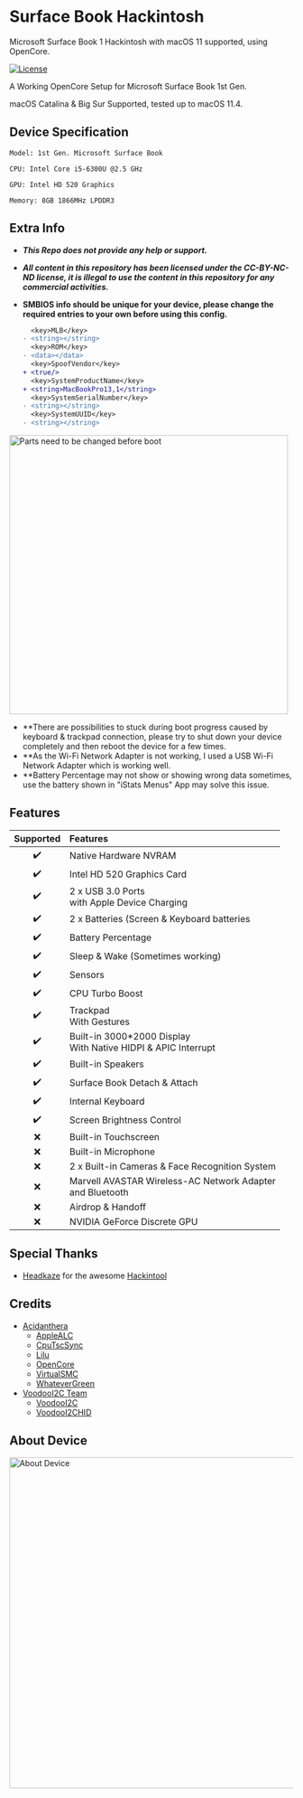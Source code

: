 # Surface Book Hackintosh
 Microsoft Surface Book 1 Hackintosh with macOS 11 supported, using OpenCore.

[![License](https://img.shields.io/badge/License-CC--BY--NC--ND-orange)](/LICENSE)

A Working OpenCore Setup for Microsoft Surface Book 1st Gen.

macOS Catalina & Big Sur Supported, tested up to macOS 11.4.

## Device Specification


    Model: 1st Gen. Microsoft Surface Book

    CPU: Intel Core i5-6300U @2.5 GHz

    GPU: Intel HD 520 Graphics

    Memory: 8GB 1866MHz LPDDR3

## Extra Info

- ***This Repo does not provide any help or support.***

- ***All content in this repository has been licensed under the CC-BY-NC-ND license, it is illegal to use the content in this repository for any commercial activities.***

- **SMBIOS info should be unique for your device, please change the required entries to your own before using this config.**
  
  ```diff
    <key>MLB</key>
  - <string></string>
    <key>ROM</key>
  - <data></data>
    <key>SpoofVendor</key>
  + <true/>
    <key>SystemProductName</key>
  + <string>MacBookPro13,1</string>
    <key>SystemSerialNumber</key>
  - <string></string>
    <key>SystemUUID</key>
  - <string></string>
  ```
 <img width="494" alt="Parts need to be changed before boot" src="https://user-images.githubusercontent.com/56189742/126022218-5684525e-3801-4caf-95ea-2f6bd4ef3ca5.png">
 
- **There are possibilities to stuck during boot progress caused by keyboard & trackpad connection, please try to shut down your device completely and then reboot the device for a few times.
- **As the Wi-Fi Network Adapter is not working, I used a USB Wi-Fi Network Adapter which is working well.
- **Battery Percentage may not show or showing wrong data sometimes, use the battery shown in "iStats Menus" App may solve this issue.



## Features

| Supported | Features                                                                 |
| :-------: | :----------------------------------------------------------------------- |
|     ✔️     | Native Hardware NVRAM                                                   |
|     ✔️     | Intel HD 520 Graphics Card                                              |
|     ✔️     | 2 x USB 3.0 Ports</br>with Apple Device Charging                        |
|     ✔️     | 2 x Batteries (Screen & Keyboard batteries                              |
|     ✔️     | Battery Percentage                                                      |
|     ✔️     | Sleep & Wake (Sometimes working)                                        |
|     ✔️     | Sensors                                                                 |
|     ✔️     | CPU Turbo Boost                                                         |
|     ✔️     | Trackpad</br>With Gestures                                              |
|     ✔️     | Built-in 3000*2000 Display</br>With Native HIDPI & APIC Interrupt       |
|     ✔️     | Built-in Speakers                                                       |
|     ✔️     | Surface Book Detach & Attach                                            |
|     ✔️     | Internal Keyboard                                                       |
|     ✔️     | Screen Brightness Control                                               |
|     ❌     | Built-in Touchscreen                                                    |
|     ❌     | Built-in Microphone                                                     |
|     ❌     | 2 x Built-in Cameras & Face Recognition System                          |
|     ❌     | Marvell AVASTAR Wireless-AC Network Adapter</br>and Bluetooth           |
|     ❌     | Airdrop & Handoff                                                       |
|     ❌     | NVIDIA GeForce Discrete GPU                                             |

## Special Thanks

- [Headkaze](https://github.com/headkaze) for the awesome [Hackintool](https://github.com/headkaze/Hackintool)

## Credits

- [Acidanthera](https://github.com/acidanthera)
  - [AppleALC](https://github.com/acidanthera/AppleALC)
  - [CpuTscSync](https://github.com/acidanthera/CpuTscSync)
  - [Lilu](https://github.com/acidanthera/Lilu)
  - [OpenCore](https://github.com/acidanthera/OpenCorePkg)
  - [VirtualSMC](https://github.com/acidanthera/VirtualSMC)
  - [WhateverGreen](https://github.com/acidanthera/WhateverGreen)
- [VoodooI2C Team](https://github.com/VoodooI2C)
  - [VoodooI2C](https://github.com/VoodooI2C/VoodooI2C)
  - [VoodooI2CHID](https://github.com/VoodooI2C/VoodooI2C)

## About Device

<img width="586" alt="About Device" src="https://user-images.githubusercontent.com/56189742/126022294-409cc80e-2667-4426-ba73-b4eabcbb7c02.png">

